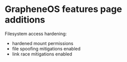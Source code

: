 # GrapheneOS features page additions
Filesystem access hardening:
- hardened mount permissions
- file spoofing mitigations enabled
- link race mitigations enabled
